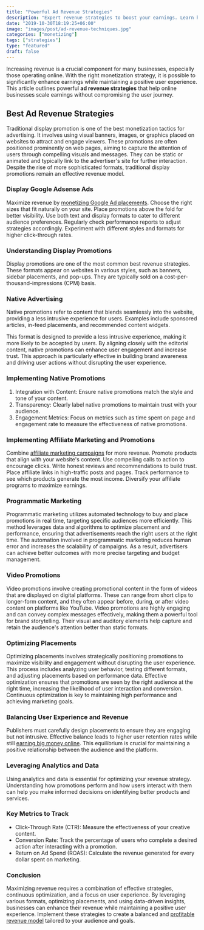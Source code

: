 ```yaml
---
title: "Powerful Ad Revenue Strategies"
description: "Expert revenue strategies to boost your earnings. Learn how to optimize placements, balance user experience, and increase ROI with actionable insights."
date: "2019-10-30T18:19:25+06:00"
image: "images/post/ad-revenue-techniques.jpg"
categories: ["monetizing"]
tags: ["strategies"]
type: "featured"
draft: false
---
```


Increasing revenue is a crucial component for many businesses, especially those operating online. With the right monetization strategy, it is possible to significantly enhance earnings while maintaining a positive user experience. This article outlines powerful **ad revenue strategies** that help online businesses scale earnings without compromising the user journey.

## Best Ad Revenue Strategies

Traditional display promotion is one of the best monetization tactics for advertising. It involves using visual banners, images, or graphics placed on websites to attract and engage viewers. These promotions are often positioned prominently on web pages, aiming to capture the attention of users through compelling visuals and messages. They can be static or animated and typically link to the advertiser's site for further interaction. Despite the rise of more sophisticated formats, traditional display promotions remain an effective revenue model.

### Display Google Adsense Ads

Maximize revenue by [monetizing Google Ad placements](/blog/google-adsense-monetization/). Choose the right sizes that fit naturally on your site. Place promotions above the fold for better visibility. Use both text and display formats to cater to different audience preferences. Regularly check performance reports to adjust strategies accordingly. Experiment with different styles and formats for higher click-through rates.

### Understanding Display Promotions

Display promotions are one of the most common best revenue strategies. These formats appear on websites in various styles, such as banners, sidebar placements, and pop-ups. They are typically sold on a cost-per-thousand-impressions (CPM) basis.

### Native Advertising

Native promotions refer to content that blends seamlessly into the website, providing a less intrusive experience for users. Examples include sponsored articles, in-feed placements, and recommended content widgets.

This format is designed to provide a less intrusive experience, making it more likely to be accepted by users. By aligning closely with the editorial content, native promotions can enhance user engagement and increase trust. This approach is particularly effective in building brand awareness and driving user actions without disrupting the user experience.

### Implementing Native Promotions

1. Integration with Content: Ensure native promotions match the style and tone of your content.
2. Transparency: Clearly label native promotions to maintain trust with your audience.
3. Engagement Metrics: Focus on metrics such as time spent on page and engagement rate to measure the effectiveness of native promotions.

### Implementing Affiliate Marketing and Promotions

Combine [affiliate marketing campaigns](/blog/affiliate-marketing-fundamentals/) for more revenue. Promote products that align with your website's content. Use compelling calls to action to encourage clicks. Write honest reviews and recommendations to build trust. Place affiliate links in high-traffic posts and pages. Track performance to see which products generate the most income. Diversify your affiliate programs to maximize earnings.

### Programmatic Marketing

Programmatic marketing utilizes automated technology to buy and place promotions in real time, targeting specific audiences more efficiently. This method leverages data and algorithms to optimize placement and performance, ensuring that advertisements reach the right users at the right time. The automation involved in programmatic marketing reduces human error and increases the scalability of campaigns. As a result, advertisers can achieve better outcomes with more precise targeting and budget management.

### Video Promotions

Video promotions involve creating promotional content in the form of videos that are displayed on digital platforms. These can range from short clips to longer-form content, and they often appear before, during, or after video content on platforms like YouTube. Video promotions are highly engaging and can convey complex messages effectively, making them a powerful tool for brand storytelling. Their visual and auditory elements help capture and retain the audience's attention better than static formats.

### Optimizing Placements

Optimizing placements involves strategically positioning promotions to maximize visibility and engagement without disrupting the user experience. This process includes analyzing user behavior, testing different formats, and adjusting placements based on performance data. Effective optimization ensures that promotions are seen by the right audience at the right time, increasing the likelihood of user interaction and conversion. Continuous optimization is key to maintaining high performance and achieving marketing goals.

### Balancing User Experience and Revenue

Publishers must carefully design placements to ensure they are engaging but not intrusive. Effective balance leads to higher user retention rates while still [earning big money online](/blog/ways-to-make-money/). This equilibrium is crucial for maintaining a positive relationship between the audience and the platform.

### Leveraging Analytics and Data

Using analytics and data is essential for optimizing your revenue strategy. Understanding how promotions perform and how users interact with them can help you make informed decisions on identifying better products and services.

### Key Metrics to Track

- Click-Through Rate (CTR): Measure the effectiveness of your creative content.
- Conversion Rate: Track the percentage of users who complete a desired action after interacting with a promotion.
- Return on Ad Spend (ROAS): Calculate the revenue generated for every dollar spent on marketing.

### Conclusion

Maximizing revenue requires a combination of effective strategies, continuous optimization, and a focus on user experience. By leveraging various formats, optimizing placements, and using data-driven insights, businesses can enhance their revenue while maintaining a positive user experience. Implement these strategies to create a balanced and [profitable revenue model](#best-ad-revenue-strategies) tailored to your audience and goals.
